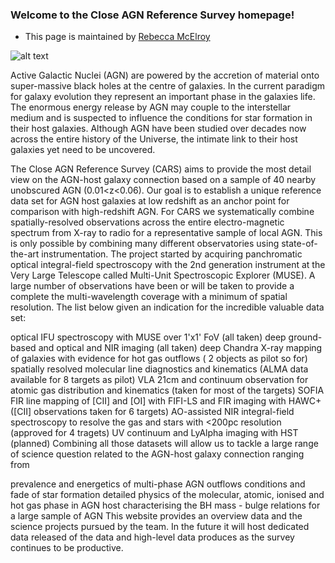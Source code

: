 ### Welcome to the Close AGN Reference Survey homepage! 
- This page is maintained by [Rebecca McElroy](https://rebeccamcelroy.github.io)

![alt text](https://github.com/cars-survey/cars-survey.io/blob/main/images/cars_0.png?raw=true)


Active Galactic Nuclei (AGN) are powered by the accretion of material onto super-massive black holes at the centre of galaxies. In the current paradigm for galaxy evolution they represent an important phase in the galaxies life. The enormous energy release by AGN may couple to the interstellar medium and is suspected to influence the conditions for star formation in their host galaxies. Although AGN have been studied over decades now across the entire history of the Universe, the intimate link to their host galaxies yet need to be uncovered.

The Close AGN Reference Survey (CARS) aims to provide the most detail view on the AGN-host galaxy connection based on a sample of 40 nearby unobscured AGN (0.01<z<0.06). Our goal is to establish a unique reference data set for AGN host galaxies at low redshift as an anchor point for comparison with high-redshift AGN. For CARS we systematically combine spatially-resolved observations across the entire electro-magnetic spectrum from X-ray to radio for a representative sample of local AGN. This is only possible by combining many different observatories using state-of-the-art instrumentation. The project started by acquiring panchromatic optical integral-field spectroscopy with the 2nd generation instrument at the Very Large Telescope called Multi-Unit Spectroscopic Explorer (MUSE).  A large number of observations have been or will be taken to provide a complete the multi-wavelength coverage with a minimum of spatial resolution. The list below given an indication for the incredible valuable data set:

optical IFU spectroscopy with MUSE over 1'x1' FoV (all taken)
deep ground-based and optical and NIR imaging (all taken)
deep Chandra X-ray mapping of galaxies with evidence for hot gas outflows ( 2 objects as pilot so for)
spatially resolved molecular line diagnostics and kinematics (ALMA data available for 8 targets as pilot)
VLA 21cm and continuum observation for atomic gas distribution and kinematics (taken for most of the targets)
SOFIA FIR line mapping of [CII] and [OI] with FIFI-LS and FIR imaging with HAWC+ ([CII] observations taken for 6 targets)
AO-assisted NIR integral-field spectroscopy to resolve the gas and stars with <200pc resolution (approved for 4 tragets)
UV continuum and LyAlpha imaging with HST (planned)
Combining all those datasets will allow us to tackle a large range of science question related to the AGN-host galaxy connection ranging from

prevalence and energetics of multi-phase AGN outflows
conditions and fade of star formation
detailed physics of the molecular, atomic, ionised and hot gas phase in AGN host
characterising the BH mass - bulge relations for a large sample of AGN
This website provides an overview data and the science projects pursued by the team. In the future it will host dedicated data released of the data and high-level data produces as the survey continues to be productive.
